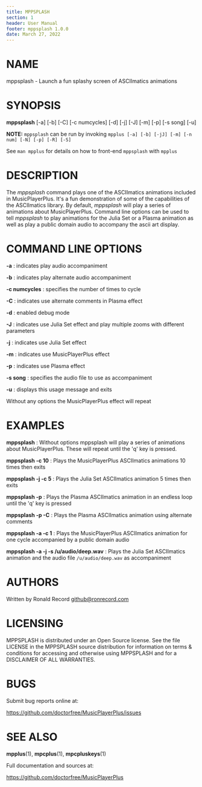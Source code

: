 ```yaml
---
title: MPPSPLASH
section: 1
header: User Manual
footer: mppsplash 1.0.0
date: March 27, 2022
---
```

# NAME
mppsplash - Launch a fun splashy screen of ASCIImatics animations

# SYNOPSIS
**mppsplash** [-a] [-b] [-C] [-c numcycles] [-d] [-j] [-J] [-m] [-p] [-s song] [-u]

**NOTE:** `mppsplash` can be run by invoking `mpplus [-a] [-b] [-jJ] [-m] [-n num] [-N] [-p] [-R] [-S]`

See `man mpplus` for details on how to front-end `mppsplash` with `mpplus`

# DESCRIPTION
The *mppsplash* command plays one of the ASCIImatics animations included in MusicPlayerPlus.
It's a fun demonstration of some of the capabilities of the ASCIImatics library. By default,
*mppsplash* will play a series of animations about MusicPlayerPlus. Command line options
can be used to tell *mppsplash* to play animations for the Julia Set or a Plasma animation
as well as play a public domain audio to accompany the ascii art display.

# COMMAND LINE OPTIONS
**-a**
: indicates play audio accompaniment

**-b**
: indicates play alternate audio accompaniment

**-c numcycles**
: specifies the number of times to cycle

**-C**
: indicates use alternate comments in Plasma effect

**-d**
: enabled debug mode

**-J**
: indicates use Julia Set effect and play multiple zooms with different parameters

**-j**
: indicates use Julia Set effect

**-m**
: indicates use MusicPlayerPlus effect

**-p**
: indicates use Plasma effect

**-s song**
: specifies the audio file to use as accompaniment

**-u**
: displays this usage message and exits

Without any options the MusicPlayerPlus effect will repeat

# EXAMPLES
**mppsplash**
: Without options mppsplash will play a series of animations about MusicPlayerPlus. These will repeat until the 'q' key is pressed.

**mppsplash -c 10**
: Plays the MusicPlayerPlus ASCIImatics animations 10 times then exits 

**mppsplash -j -c 5**
: Plays the Julia Set ASCIImatics animation 5 times then exits 

**mppsplash -p**
: Plays the Plasma ASCIImatics animation in an endless loop until the 'q' key is pressed

**mppsplash -p -C**
: Plays the Plasma ASCIImatics animation using alternate comments

**mppsplash -a -c 1**
: Plays the MusicPlayerPlus ASCIImatics animation for one cycle accompanied by a public domain audio

**mppsplash -a -j -s /u/audio/deep.wav**
: Plays the Julia Set ASCIImatics animation and the audio file `/u/audio/deep.wav` as accompaniment

# AUTHORS
Written by Ronald Record github@ronrecord.com

# LICENSING
MPPSPLASH is distributed under an Open Source license.
See the file LICENSE in the MPPSPLASH source distribution
for information on terms &amp; conditions for accessing and
otherwise using MPPSPLASH and for a DISCLAIMER OF ALL WARRANTIES.

# BUGS
Submit bug reports online at:

https://github.com/doctorfree/MusicPlayerPlus/issues

# SEE ALSO
**mpplus**(1), **mpcplus**(1), **mpcpluskeys**(1)

Full documentation and sources at:

https://github.com/doctorfree/MusicPlayerPlus


